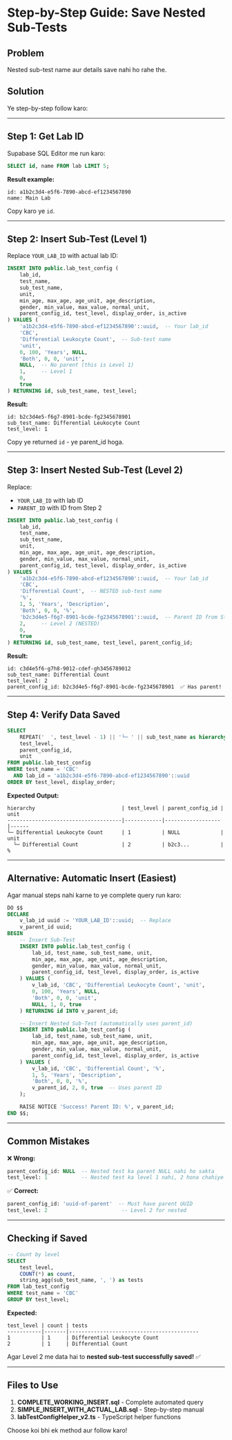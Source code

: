 # Step-by-Step Guide: Save Nested Sub-Tests

## Problem
Nested sub-test name aur details save nahi ho rahe the.

## Solution
Ye step-by-step follow karo:

---

## Step 1: Get Lab ID

Supabase SQL Editor me run karo:

```sql
SELECT id, name FROM lab LIMIT 5;
```

**Result example:**
```
id: a1b2c3d4-e5f6-7890-abcd-ef1234567890
name: Main Lab
```

Copy karo ye `id`.

---

## Step 2: Insert Sub-Test (Level 1)

Replace `YOUR_LAB_ID` with actual lab ID:

```sql
INSERT INTO public.lab_test_config (
    lab_id,
    test_name,
    sub_test_name,
    unit,
    min_age, max_age, age_unit, age_description,
    gender, min_value, max_value, normal_unit,
    parent_config_id, test_level, display_order, is_active
) VALUES (
    'a1b2c3d4-e5f6-7890-abcd-ef1234567890'::uuid,  -- Your lab_id
    'CBC',
    'Differential Leukocyte Count',  -- Sub-test name
    'unit',
    0, 100, 'Years', NULL,
    'Both', 0, 0, 'unit',
    NULL,  -- No parent (this is Level 1)
    1,     -- Level 1
    0,
    true
) RETURNING id, sub_test_name, test_level;
```

**Result:**
```
id: b2c3d4e5-f6g7-8901-bcde-fg2345678901
sub_test_name: Differential Leukocyte Count
test_level: 1
```

Copy ye returned `id` - ye parent_id hoga.

---

## Step 3: Insert Nested Sub-Test (Level 2)

Replace:
- `YOUR_LAB_ID` with lab ID
- `PARENT_ID` with ID from Step 2

```sql
INSERT INTO public.lab_test_config (
    lab_id,
    test_name,
    sub_test_name,
    unit,
    min_age, max_age, age_unit, age_description,
    gender, min_value, max_value, normal_unit,
    parent_config_id, test_level, display_order, is_active
) VALUES (
    'a1b2c3d4-e5f6-7890-abcd-ef1234567890'::uuid,  -- Your lab_id
    'CBC',
    'Differential Count',  -- NESTED sub-test name
    '%',
    1, 5, 'Years', 'Description',
    'Both', 0, 0, '%',
    'b2c3d4e5-f6g7-8901-bcde-fg2345678901'::uuid,  -- Parent ID from Step 2
    2,     -- Level 2 (NESTED)
    0,
    true
) RETURNING id, sub_test_name, test_level, parent_config_id;
```

**Result:**
```
id: c3d4e5f6-g7h8-9012-cdef-gh3456789012
sub_test_name: Differential Count
test_level: 2
parent_config_id: b2c3d4e5-f6g7-8901-bcde-fg2345678901  ✅ Has parent!
```

---

## Step 4: Verify Data Saved

```sql
SELECT
    REPEAT('  ', test_level - 1) || '└─ ' || sub_test_name as hierarchy,
    test_level,
    parent_config_id,
    unit
FROM public.lab_test_config
WHERE test_name = 'CBC'
  AND lab_id = 'a1b2c3d4-e5f6-7890-abcd-ef1234567890'::uuid
ORDER BY test_level, display_order;
```

**Expected Output:**
```
hierarchy                            | test_level | parent_config_id | unit
-------------------------------------|------------|------------------|------
└─ Differential Leukocyte Count      | 1          | NULL             | unit
  └─ Differential Count              | 2          | b2c3...          | %
```

---

## Alternative: Automatic Insert (Easiest)

Agar manual steps nahi karne to ye complete query run karo:

```sql
DO $$
DECLARE
    v_lab_id uuid := 'YOUR_LAB_ID'::uuid;  -- Replace
    v_parent_id uuid;
BEGIN
    -- Insert Sub-Test
    INSERT INTO public.lab_test_config (
        lab_id, test_name, sub_test_name, unit,
        min_age, max_age, age_unit, age_description,
        gender, min_value, max_value, normal_unit,
        parent_config_id, test_level, display_order, is_active
    ) VALUES (
        v_lab_id, 'CBC', 'Differential Leukocyte Count', 'unit',
        0, 100, 'Years', NULL,
        'Both', 0, 0, 'unit',
        NULL, 1, 0, true
    ) RETURNING id INTO v_parent_id;

    -- Insert Nested Sub-Test (automatically uses parent_id)
    INSERT INTO public.lab_test_config (
        lab_id, test_name, sub_test_name, unit,
        min_age, max_age, age_unit, age_description,
        gender, min_value, max_value, normal_unit,
        parent_config_id, test_level, display_order, is_active
    ) VALUES (
        v_lab_id, 'CBC', 'Differential Count', '%',
        1, 5, 'Years', 'Description',
        'Both', 0, 0, '%',
        v_parent_id, 2, 0, true  -- Uses parent ID
    );

    RAISE NOTICE 'Success! Parent ID: %', v_parent_id;
END $$;
```

---

## Common Mistakes

❌ **Wrong:**
```sql
parent_config_id: NULL  -- Nested test ka parent NULL nahi ho sakta
test_level: 1           -- Nested test ka level 1 nahi, 2 hona chahiye
```

✅ **Correct:**
```sql
parent_config_id: 'uuid-of-parent'  -- Must have parent UUID
test_level: 2                        -- Level 2 for nested
```

---

## Checking if Saved

```sql
-- Count by level
SELECT
    test_level,
    COUNT(*) as count,
    string_agg(sub_test_name, ', ') as tests
FROM lab_test_config
WHERE test_name = 'CBC'
GROUP BY test_level;
```

**Expected:**
```
test_level | count | tests
-----------|-------|------------------------------------------
1          | 1     | Differential Leukocyte Count
2          | 1     | Differential Count
```

Agar Level 2 me data hai to **nested sub-test successfully saved!** ✅

---

## Files to Use

1. **COMPLETE_WORKING_INSERT.sql** - Complete automated query
2. **SIMPLE_INSERT_WITH_ACTUAL_LAB.sql** - Step-by-step manual
3. **labTestConfigHelper_v2.ts** - TypeScript helper functions

Choose koi bhi ek method aur follow karo!
